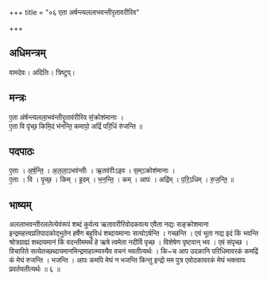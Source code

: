 +++
title = "०६ एता अर्षन्त्यललाभवन्तीरृतावरीरिव"

+++
## अधिमन्त्रम्
वामदेवः। अदितिः। त्रिष्टुप्।

## मन्त्रः
ए॒ता अ॑र्षन्त्यलला॒भव॑न्तीरृ॒ताव॑रीरिव सं॒क्रोश॑मानाः ।  
ए॒ता वि पृ॑च्छ॒ किमि॒दं भ॑नन्ति॒ कमापो॒ अद्रिं॑ परि॒धिं रु॑जन्ति ॥

## पदपाठः
ए॒ताः । अ॒र्ष॒न्ति॒ । अ॒ल॒ला॒ऽभव॑न्तीः । ऋ॒तव॑रीःऽइव । स॒म्ऽक्रोश॑मानाः ।  
ए॒ताः । वि । पृ॒च्छ॒ । किम् । इ॒दम् । भ॒न॒न्ति॒ । कम् । आपः॑ । अद्रि॑म् । प॒रि॒ऽधिम् । रु॒ज॒न्ति॒ ॥

## भाष्यम्
अललाभवन्तीरललेत्येवंरूपं शब्दं कुर्वत्य ऋतावरीरिवोदकवत्य एवैता नद्यः सङ्क्रोशमाना इन्द्रमहत्त्वप्रतिपादकोद्भुतेन हर्षेण बहुविधं शब्दायमानाः सत्योऽर्षन्ति । गच्छन्ति । एवं भूता नद्य इदं किं भवन्ति श्रोत्रग्राह्यं शब्दायमानं किं वदन्तीममर्थं हे ऋषे त्वमेता नदीर्वि पृच्छ । विशेषेण पृष्टवान् भव । एवं संपृच्छ । विचारिते सत्येतच्छब्दायमानमिन्द्रमाहात्म्यस्यैव वचनं भवतीत्यर्थः । कि~च आप उदकानि परिधिमावरकं कमद्रिं कं मेघं रुजन्ति । भजन्ति । आपः कमपि मेघं न भजन्ति किन्तु इन्द्रो मम पुत्र एवोदकावरकं मेघं भक्त्वापः प्रवर्तयतीत्यर्थः ॥ ६ ॥